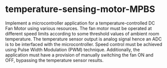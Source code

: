 # temperature-sensing-motor-MPBS
Implement a microcontroller application for a temperature-controlled DC Fan Motor using various resources. The fan motor must be operated at different speed limits according to some threshold values of ambient room temperature. The temperature sensor output is analog signal hence an ADC is to be interfaced with the microcontroller. Speed control must be achieved using Pulse Width Modulation (PWM) technique. Additionally, the application must have a provision of manually switching the fan ON and OFF, bypassing the temperature sensor results.
